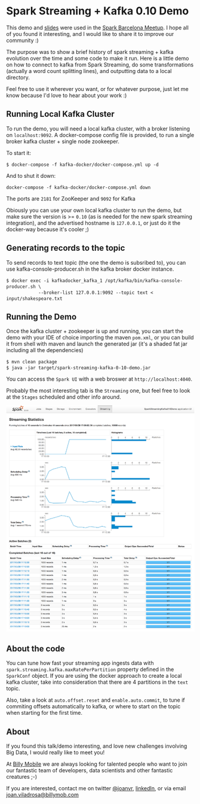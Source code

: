 # Spark Streaming + Kafka 0.10 Demo

This demo and [slides](https://www.slideshare.net/JoanViladrosaRiera/spark-streaming-kafka-010) were used in the [Spark Barcelona Meetup](https://www.meetup.com/es-ES/Spark-Barcelona/events/240088002/). I hope all of you found it interesting, and I would like to share it to improve our community :) 

The purpose was to show a brief history of spark streaming + kafka evolution over the time and some code to make it run. Here is a little demo on how to connect to kafka from Spark Streaming, do some transformations (actually a word count splitting lines), and outputting data to a local directory.

Feel free to use it wherever you want, or for whatever purpose, just let me know because I'd love to hear about your work :)

## Running Local Kafka Cluster
To run the demo, you will need a local kafka cluster, with a broker listening on `localhost:9092`. A docker-compose config file is provided, to run a single broker kafka cluster + single node zookeeper.

To start it:
```
$ docker-compose -f kafka-docker/docker-compose.yml up -d
```

And to shut it down:
```
docker-compose -f kafka-docker/docker-compose.yml down
```
The ports are `2181` for ZooKeeper and `9092` for Kafka

Obiously you can use your own local kafka cluster to run the demo, but make sure the version is >= `0.10` (as is needed for the new spark streaming integration), and the advertised hostname is `127.0.0.1`, or just do it the docker-way because it's cooler ;)


## Generating records to the topic
To send records to text topic (the one the demo is subsribed to), you can use kafka-console-producer.sh in the kafka broker docker instance.

```
$ docker exec -i kafkadocker_kafka_1 /opt/kafka/bin/kafka-console-producer.sh \
            --broker-list 127.0.0.1:9092 --topic text < input/shakespeare.txt 
```


## Running the Demo

Once the kafka cluster + zookeeper is up and running, you can start the demo with your IDE of choice importing the maven `pom.xml`, or you can build it from shell with maven and launch the generated jar (it's a shaded fat jar including all the dependencies)

```
$ mvn clean package
$ java -jar target/spark-streaming-kafka-0-10-demo.jar
```

You can access the `Spark UI` with a web broswer at `http://localhost:4040`. 

Probably the most interesting tab is the `Streaming` one, but feel free to look at the `Stages` scheduled and other info around.

![Spark Streaming UI](./screenshot.png)

## About the code

You can tune how fast your streaming app ingests data with `spark.streaming.kafka.maxRatePerPartition` property defined in the `SparkConf` object. If you are using the docker approach to create a local kafka cluster, take into consideration that there are 4 partitions in the `text` topic.

Also, take a look at `auto.offset.reset` and `enable.auto.commit`, to tune if commiting offsets automatically to kafka, or where to start on the topic when starting for the first time.


## About 

If you found this talk/demo interesting, and love new challenges involving Big Data, I would really like to meet you!


At [Billy Mobile](http://billymob.com) we are always looking for talented people who want to join our fantastic team of developers, data scientists and other fantastic creatures ;-) 

If you are interested, contact me on twitter [@joanvr](http://www.twitter.com/@joanvr), [linkedIn](https://www.linkedin.com/in/joanviladrosa), or via email [joan.viladrosa@billymob.com](mailto:joan.viladrosa@billymob.com)

